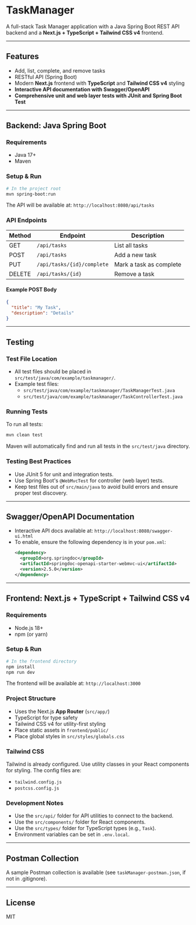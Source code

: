 # TaskManager

A full-stack Task Manager application with a Java Spring Boot REST API backend and a **Next.js + TypeScript + Tailwind CSS v4** frontend.

---

## Features
- Add, list, complete, and remove tasks
- RESTful API (Spring Boot)
- Modern **Next.js** frontend with **TypeScript** and **Tailwind CSS v4** styling
- **Interactive API documentation with Swagger/OpenAPI**
- **Comprehensive unit and web layer tests with JUnit and Spring Boot Test**

---

## Backend: Java Spring Boot

### Requirements
- Java 17+
- Maven

### Setup & Run
```sh
# In the project root
mvn spring-boot:run
```
The API will be available at: `http://localhost:8080/api/tasks`

### API Endpoints
| Method | Endpoint                        | Description                |
|--------|----------------------------------|----------------------------|
| GET    | `/api/tasks`                    | List all tasks             |
| POST   | `/api/tasks`                    | Add a new task             |
| PUT    | `/api/tasks/{id}/complete`      | Mark a task as complete    |
| DELETE | `/api/tasks/{id}`               | Remove a task              |

#### Example POST Body
```json
{
  "title": "My Task",
  "description": "Details"
}
```

---

## Testing

### Test File Location
- All test files should be placed in `src/test/java/com/example/taskmanager/`.
- Example test files:
  - `src/test/java/com/example/taskmanager/TaskManagerTest.java`
  - `src/test/java/com/example/taskmanager/TaskControllerTest.java`

### Running Tests
To run all tests:
```sh
mvn clean test
```
Maven will automatically find and run all tests in the `src/test/java` directory.

### Testing Best Practices
- Use JUnit 5 for unit and integration tests.
- Use Spring Boot's `@WebMvcTest` for controller (web layer) tests.
- Keep test files out of `src/main/java` to avoid build errors and ensure proper test discovery.

---

## Swagger/OpenAPI Documentation

- Interactive API docs available at: `http://localhost:8080/swagger-ui.html`
- To enable, ensure the following dependency is in your `pom.xml`:
  ```xml
  <dependency>
    <groupId>org.springdoc</groupId>
    <artifactId>springdoc-openapi-starter-webmvc-ui</artifactId>
    <version>2.5.0</version>
  </dependency>
  ```

---

## Frontend: Next.js + TypeScript + Tailwind CSS v4

### Requirements
- Node.js 18+
- npm (or yarn)

### Setup & Run
```sh
# In the frontend directory
npm install
npm run dev
```
The frontend will be available at: `http://localhost:3000`

### Project Structure
- Uses the Next.js **App Router** (`src/app/`)
- TypeScript for type safety
- Tailwind CSS v4 for utility-first styling
- Place static assets in `frontend/public/`
- Place global styles in `src/styles/globals.css`

### Tailwind CSS
Tailwind is already configured. Use utility classes in your React components for styling. The config files are:
- `tailwind.config.js`
- `postcss.config.js`

### Development Notes
- Use the `src/api/` folder for API utilities to connect to the backend.
- Use the `src/components/` folder for React components.
- Use the `src/types/` folder for TypeScript types (e.g., `Task`).
- Environment variables can be set in `.env.local`.

---

## Postman Collection
A sample Postman collection is available (see `taskManager-postman.json`, if not in .gitignore).

---

## License
MIT
